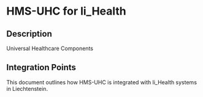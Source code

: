 # HMS-UHC for li_Health

## Description

Universal Healthcare Components

## Integration Points

This document outlines how HMS-UHC is integrated with li_Health systems in Liechtenstein.

